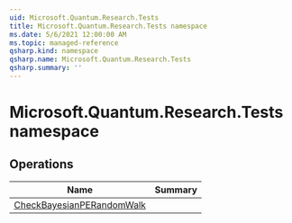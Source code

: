 ```yaml
---
uid: Microsoft.Quantum.Research.Tests
title: Microsoft.Quantum.Research.Tests namespace
ms.date: 5/6/2021 12:00:00 AM
ms.topic: managed-reference
qsharp.kind: namespace
qsharp.name: Microsoft.Quantum.Research.Tests
qsharp.summary: ''
---
```


# Microsoft.Quantum.Research.Tests namespace




<!-- summaries -->

## Operations

| Name | Summary |
|------|---------|
|[CheckBayesianPERandomWalk](xref:Microsoft.Quantum.Research.Tests.CheckBayesianPERandomWalk) | |


<!-- /summaries -->
